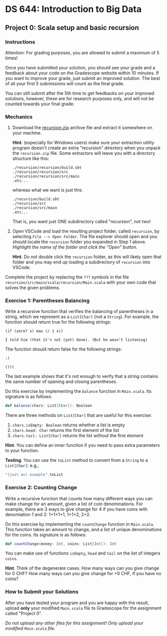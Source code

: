 # DS 644: Introduction to Big Data

## Project 0: Scala setup and basic recursion

### Instructions

Attention: For grading purposes, you are allowed to submit a maximum of 5 times!

Once you have submitted your solution, you should see your grade and a feedback about your code on the Gradescope website within 10 minutes. If you want to improve your grade, just submit an improved solution. The best of all your first 5 submissions will count as the final grade.

You can still submit after the 5th time to get feedbacks on your improved solutions, however, these are for research purposes only, and will not be counted towards your final grade.

### Mechanics

1.  Download the [recursion.zip][] archive file and extract it somewhere on your machine.

    **Hint**. (especially for Windows users) make sure your extraction utility program doesn't create an extra "recursion" directory when you unpack the `recursion.zip` file.  Some extractors will leave you with a directory structure like this:

    ```
    ./recursion/recursion/build.sbt
    ./recursion/recursion/src
    ./recursion/recursion/src/main
    .etc...
    ```

    whereas what we want is just this:

    ```
    ./recursion/build.sbt
    ./recursion/src
    ./recursion/src/main
    .etc...
    ```

    That is, you want just ONE subdirectory called "recursion", not two!

2.  Open VSCode and load the resulting project folder, called `recursion`, by selecting `File --> Open Folder`. The file explorer should open and you should locate the `recursion` folder you expanded in Step 1 above.  *Highlight the name of the folder and click the "Open" button.*

    **Hint**. Do not double click the `recursion` folder, as this will likely open that folder and you may end up loading a subdirectory of `recursion` into VSCode.

Complete the project by replacing the `???` symbols in the file `recursion/src/main/scala/recursion/Main.scala` with your own code that solves the given problems.

### Exercise 1: Parentheses Balancing

Write a recursive function that verifies the balancing of parentheses in a string, which we represent as a `List[Char]` (not a `String`). For example, the function should return true for the following strings:

```
(if (zero? x) max (/ 1 x))
```

```
I told him (that it's not (yet) done). (But he wasn't listening)
```

The function should return false for the following strings:

```
:­)
```

```
())(
```

The last example shows that it's not enough to verify that a string contains the same number of opening and closing parentheses.

Do this exercise by implementing the `balance` function in `Main.scala`. 
Its signature is as follows:

```scala
def balance(chars: List[Char]): Boolean
```

There are three methods on `List[Char]` that are useful for this exercise:

1.  `chars.isEmpty: Boolean` returns whether a list is empty
2.  `chars.head: Char` returns the first element of the list
3.  `chars.tail: List[Char]` returns the list without the first element

**Hint**. You can define an inner function if you need to pass extra parameters to your function.

**Testing**. You can use the `toList` method to convert from a `String` to a `List[Char]`: e.g., 

```scala
"(just an) example".toList
```

### Exercise 2: Counting Change

Write a recursive function that counts how many different ways you can make change for an amount,
given a list of coin denominations. For example, there are 3 ways to give change for 4 if you have coins with denomiation 1 and 2: 1+1+1+1, 1+1+2, 2+2.

Do this exercise by implementing the `countChange` function in `Main.scala`. This function takes an amount to change, and a list of unique denominations for the coins. Its signature is as follows:

```scala
def countChange(money: Int, coins: List[Int]): Int
```

You can make use of functions `isEmpty`, `head` and `tail` on the list of integers `coins`.

**Hint**. Think of the degenerate cases. How many ways can you give change for 0 CHF? How many ways can you give change for >0 CHF, if you have no coins?


### How to Submit your Solutions

After you have tested your program and you are happy with the result, upload **only** your modified `Main.scala` file to Gradescope for the assignment called "Project 0".

*Do not upload any other files for this assignment!  Only upload your modified `Main.scala` file.*

[recursion.zip]: recursion.zip
